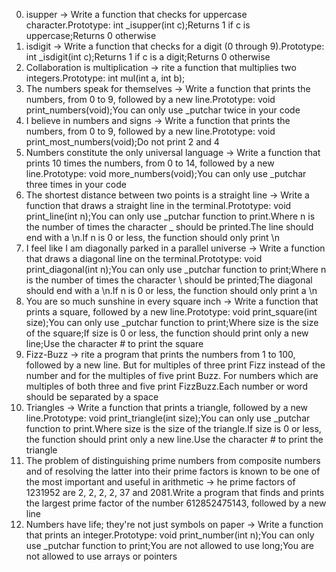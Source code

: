 0. isupper -> Write a function that checks for uppercase character.Prototype: int _isupper(int c);Returns 1 if c is uppercase;Returns 0 otherwise
1. isdigit -> Write a function that checks for a digit (0 through 9).Prototype: int _isdigit(int c);Returns 1 if c is a digit;Returns 0 otherwise
2. Collaboration is multiplication -> rite a function that multiplies two integers.Prototype: int mul(int a, int b);
3. The numbers speak for themselves -> Write a function that prints the numbers, from 0 to 9, followed by a new line.Prototype: void print_numbers(void);You can only use _putchar twice in your code
4. I believe in numbers and signs -> Write a function that prints the numbers, from 0 to 9, followed by a new line.Prototype: void print_most_numbers(void);Do not print 2 and 4
5. Numbers constitute the only universal language -> Write a function that prints 10 times the numbers, from 0 to 14, followed by a new line.Prototype: void more_numbers(void);You can only use _putchar three times in your code
6. The shortest distance between two points is a straight line -> Write a function that draws a straight line in the terminal.Prototype: void print_line(int n);You can only use _putchar function to print.Where n is the number of times the character _ should be printed.The line should end with a \n.If n is 0 or less, the function should only print \n
7. I feel like I am diagonally parked in a parallel universe -> Write a function that draws a diagonal line on the terminal.Prototype: void print_diagonal(int n);You can only use _putchar function to print;Where n is the number of times the character \ should be printed;The diagonal should end with a \n.If n is 0 or less, the function should only print a \n
8. You are so much sunshine in every square inch -> Write a function that prints a square, followed by a new line.Prototype: void print_square(int size);You can only use _putchar function to print;Where size is the size of the square;If size is 0 or less, the function should print only a new line;Use the character # to print the square
9. Fizz-Buzz -> rite a program that prints the numbers from 1 to 100, followed by a new line. But for multiples of three print Fizz instead of the number and for the multiples of five print Buzz. For numbers which are multiples of both three and five print FizzBuzz.Each number or word should be separated by a space
10. Triangles -> Write a function that prints a triangle, followed by a new line.Prototype: void print_triangle(int size);You can only use _putchar function to print.Where size is the size of the triangle.If size is 0 or less, the function should print only a new line.Use the character # to print the triangle
11. The problem of distinguishing prime numbers from composite numbers and of resolving the latter into their prime factors is known to be one of the most important and useful in arithmetic -> he prime factors of 1231952 are 2, 2, 2, 2, 37 and 2081.Write a program that finds and prints the largest prime factor of the number 612852475143, followed by a new line
12. Numbers have life; they're not just symbols on paper -> Write a function that prints an integer.Prototype: void print_number(int n);You can only use _putchar function to print;You are not allowed to use long;You are not allowed to use arrays or pointers
